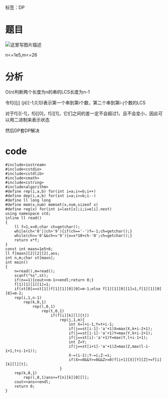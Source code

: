 ﻿---
subtitle: "经典LCS问题的毒瘤版本"
tags: 
 - DP-杂题
grammar_cjkRuby: true
catalog: true
layout:  post
header-img: "img/header/P10.jpg"
preview-img: "/img/preview/P10.jpg"
---
标签：DP

# 题目

![这里写图片描述](http://img.blog.csdn.net/20180304144931138?watermark/2/text/aHR0cDovL2Jsb2cuY3Nkbi5uZXQvcXdlcnR5MTEyNQ==/font/5a6L5L2T/fontsize/400/fill/I0JBQkFCMA==/dissolve/70)

n<=1e5,m<=26

# 分析

O(n)判断两个长度为n的串的LCS长度为n-1

令f[i][j] (j∈[-1,0,1])表示第一个串到第i个数，第二个串到第i-j个数的LCS

对于f[i][-1]，f[i][0]，f[i][1]，它们之间的差一定不会超过1，且不会变小，因此可以用二进制来表示状态

然后DP套DP解决

# code
```
#include<iostream>
#include<cstdio>
#include<cstdlib>
#include<cmath>
#include<cstring>
#include<algorithm>
#define rep(i,a,b) for(int i=a;i<=b;i++)
#define dep(i,a,b) for(int i=a;i>=b;i--)
#define ll long long
#define mem(x,num) memset(x,num,sizeof x)
#define reg(x) for(int i=last[x];i;i=e[i].next)
using namespace std;
inline ll read()
{
	ll f=1,x=0;char ch=getchar();
	while(ch<'0'||ch>'9'){if(ch=='-')f=-1;ch=getchar();}
	while(ch>='0'&&ch<='9'){x=x*10+ch-'0';ch=getchar();}
	return x*f;
}
const int maxn=1e5+6;
ll f[maxn][2][2][2],ans;
int n,m;char st[maxn];
int main()
{
	n=read(),m=read();
	scanf("%s",st);
	if(n==1){cout<<m-1<<endl;return 0;}
	f[1][1][1][1]=1;
	if(st[0]==st[1])f[1][1][0][0]=m-1;else f[1][1][0][1]=1,f[1][1][0][0]=m-2;
	rep(i,1,n-1)
		rep(k,0,1)
			rep(l,0,1)
				rep(t,0,1)
					if(f[i][k][l][t])
						rep(j,1,m){
							int X=l+i-1,Y=t+i-1;
							if(j==st[i-1]-'a'+1)X=max(X,k+i-2+1);
							if(j==st[i-1]-'a'+1)Y=max(Y,k+i-2+1);
							if(j==st[i]-'a'+1)Y=max(Y,l+i-1+1);
							int Z=Y;
							if(j==st[i+1]-'a'+1)Z=max(Z,max(l-i-1+1,t+i-1+1));
							X-=(i-1);Y-=i;Z-=i;
							if(X>=0&&Y>=0&&Z>=0)f[i+1][X][Y][Z]+=f[i][k][l][t];
						}
	rep(k,0,1)
		rep(l,0,1)ans+=f[n][k][0][l];
	cout<<ans<<endl;
	return 0;
}
```
